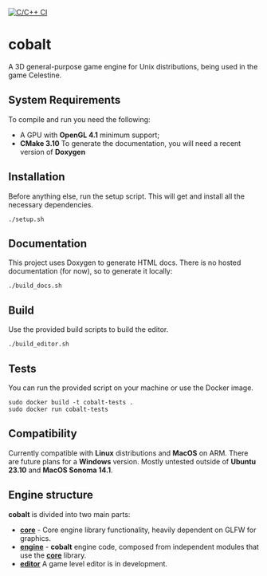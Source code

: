 [![C/C++ CI](https://github.com/teoemeaesse/cobalt-engine/actions/workflows/c-cpp.yml/badge.svg)](https://github.com/teoemeaesse/cobalt-engine/actions/workflows/c-cpp.yml)
# cobalt
A 3D general-purpose game engine for Unix distributions, being used in the game Celestine.

## System Requirements
To compile and run you need the following:
- A GPU with **OpenGL 4.1** minimum support;
- **CMake 3.10**
To generate the documentation, you will need a recent version of **Doxygen**

## Installation
Before anything else, run the setup script. This will get and install all the necessary dependencies.
```
./setup.sh
```

## Documentation
This project uses Doxygen to generate HTML docs. There is no hosted documentation (for now), so to generate it locally:
```
./build_docs.sh
```

## Build
Use the provided build scripts to build the editor.

```
./build_editor.sh
```

## Tests
You can run the provided script on your machine or use the Docker image.

```
sudo docker build -t cobalt-tests .
sudo docker run cobalt-tests
```

## Compatibility
Currently compatible with **Linux** distributions and **MacOS** on ARM. There are future plans for a **Windows** version. Mostly untested outside of **Ubuntu 23.10** and **MacOS Sonoma 14.1**.

## Engine structure
**cobalt** is divided into two main parts:
- [**core**](https://github.com/teoemeaesse/cobalt-engine/tree/main/cobalt/core) - Core engine library functionality, heavily dependent on GLFW for graphics.
- [**engine**](https://github.com/teoemeaesse/cobalt-engine/tree/main/cobalt/engine) - **cobalt** engine code, composed from independent modules that use the [**core**](https://github.com/teoemeaesse/cobalt-engine/tree/main/cobalt/core) library.
- [**editor**](https://github.com/teoemeaesse/cobalt-engine/tree/main/cobalt/editor) A game level editor is in development.